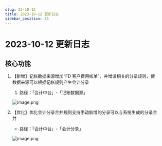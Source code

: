 ```yaml
---
slug: 23-10-12
title: 2023-10-12 更新日志
sidebar_position: 48
---
```



# 2023-10-12 更新日志


## **核心功能**

1. 【新增】记帐数据来源增加“FD 客户费用帐单”，并增设相关的分录规则，使数据来源可以根据记帐规则产生会计分录
    1. 路径：「会计中台」-「记账数据源」

    ![image.png](/assets/c8c51619acd541b040609f61faa295e7.png)

2. 【优化】优化会计分录合并规则支持手动新增的分录可以与系统生成的分录合并
    - 路径：「会计中台」-「会计分录」

    ![image.png](/assets/e875237e5add76afbebd43627a90cd5f.png)

